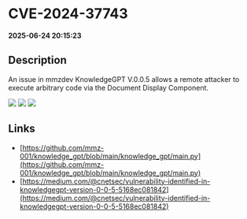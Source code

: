 # CVE-2024-37743

**2025-06-24 20:15:23**

## Description
An issue in mmzdev KnowledgeGPT V.0.0.5 allows a remote attacker to execute arbitrary code via the Document Display Component.

![](https://img.shields.io/static/v1?label=Score&message=9.8&color=red)
![](https://img.shields.io/static/v1?label=Severity&message=CRITICAL&color=red)
![](https://img.shields.io/static/v1?label=CWE&message=RCE&color=green)

## Links
- [https://github.com/mmz-001/knowledge_gpt/blob/main/knowledge_gpt/main.py](https://github.com/mmz-001/knowledge_gpt/blob/main/knowledge_gpt/main.py)
- [https://medium.com/@cnetsec/vulnerability-identified-in-knowledgegpt-version-0-0-5-5168ec081842](https://medium.com/@cnetsec/vulnerability-identified-in-knowledgegpt-version-0-0-5-5168ec081842)
